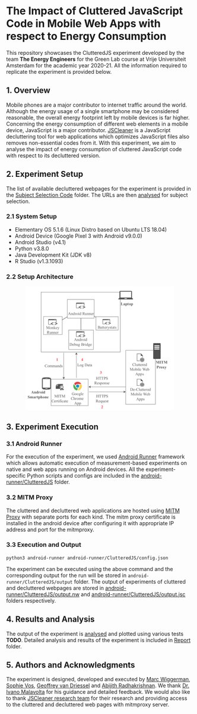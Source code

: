 # The Impact of Cluttered JavaScript Code in Mobile Web Apps with respect to Energy Consumption

This repository showcases the ClutteredJS experiment developed by the team **The Energy Engineers** for the Green Lab course at Vrije Universiteit Amsterdam for the academic year 2020-21. All the information required to replicate the experiment is provided below.

## 1. Overview

Mobile phones are a major contributor to internet traffic around the world. Although the energy usage of a single smartphone may be considered reasonable, the overall energy footprint left by mobile devices is far higher. Concerning the energy consumption of different web elements in a mobile device, JavaScript is a major contributor. [JSCleaner](https://github.com/comnetsAD/MITM_JSCleaner) is a JavaScript decluttering tool for web applications which optimizes JavaScript files also removes non-essential codes from it. With this experiment, we aim to analyse the impact of energy consumption of cluttered JavaScript code with respect to its decluttered version.

## 2. Experiment Setup

The list of available decluttered webpages for the experiment is provided in the [Subject Selection Code](./Subject%20Selection%20Code) folder. The URLs are then [analysed](./Subject%20Selection%20Code/subjectSelection.ipynb) for subject selection.

### 2.1 System Setup

- Elementary OS 5.1.6 (Linux Distro based on Ubuntu LTS 18.04)
- Android Device (Google Pixel 3 with Android v9.0.0)
- Android Studio (v4.1)
- Python v3.8.0
- Java Development Kit (JDK v8)
- R Studio (v1.3.1093)

### 2.2 Setup Architecture
<p align="center">
<img src="./docs/architecture.png" alt="Setup Architecture" width="400"/>
</p>

## 3. Experiment Execution

### 3.1 Android Runner

For the execution of the experiment, we used [Android Runner](https://github.com/S2-group/android-runner) framework which allows automatic execution of measurement-based experiments on native and web apps running on Android devices. All the experiment-specific Python scripts and configs are included in the [android-runner/ClutteredJS](./android-runner/ClutteredJS) folder.

### 3.2 MITM Proxy

The cluttered and decluttered web applications are hosted using [MITM Proxy](https://mitmproxy.org/) with separate ports for each kind. The mitm proxy certificate is installed in the android device after configuring it with appropriate IP address and port for the mitmproxy.


### 3.3 Execution and Output
```
python3 android-runner android-runner/ClutteredJS/config.json
```

The experiment can be executed using the above command and the corresponding output for the run will be stored in `android-runner/ClutteredJS/output` folder.
The output of experiments of cluttered and decluttered webpages are stored in [android-runner/ClutteredJS/output.nw](./android-runner/ClutteredJS/output.nw) and [android-runner/ClutteredJS/output.jsc](./android-runner/ClutteredJS/output.jsc) folders respectively.

## 4. Results and Analysis

The output of the experiment is [analysed](./R%20Code) and plotted using various tests **TODO**. Detailed analysis and results of the experiment is included in [Report](./Report) folder.

## 5. Authors and Acknowledgments

The experiment is designed, developed and executed by [Marc Wiggerman](mailto:m.g.wiggerman@student.vu.nl), [Sophie Vos](mailto:s.o.vos@student.vu.nl), [Geoffrey van Driessel](mailto:g.r.van.driessel@student.vu.nl) and [Abijith Radhakrishnan](mailto:mail@abijith.net). 
We thank [Dr. Ivano Malavolta](http://www.ivanomalavolta.com/) for his guidance and detailed feedback. We would also like to thank [JSCleaner research team](https://nyuscholars.nyu.edu/en/publications/jscleaner-de-cluttering-mobile-webpages-through-javascript-cleanu) for their research and providing access to the cluttered and decluttered web pages with mitmproxy server.